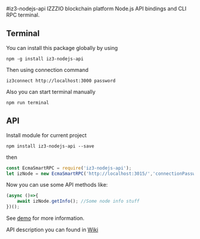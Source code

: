 #iz3-nodejs-api
IZZZIO blockchain platform Node.js API bindings and CLI RPC terminal.

## Terminal
You can install this package globally by using

```
npm -g install iz3-nodejs-api
```

Then using connection command

```
iz3connect http://localhost:3000 password
```

Also you can start terminal manually
```shell script
npm run terminal
```

## API
Install module for current project
```shell script
npm install iz3-nodejs-api --save
```

then
```javascript
const EcmaSmartRPC = require('iz3-nodejs-api');
let izNode = new EcmaSmartRPC('http://localhost:3015/','connectionPassword');
```

Now you can use some API methods like:
```javascript
(async ()=>{
    await izNode.getInfo(); //Some node info stuff
})(); 
```

See [demo](demo/) for more information.


API description you can found in [Wiki](https://github.com/Izzzio/izzzio/wiki/Node.js-API)